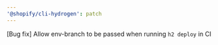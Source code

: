 ```yaml
---
'@shopify/cli-hydrogen': patch
---
```


[Bug fix] Allow env-branch to be passed when running `h2 deploy` in CI
